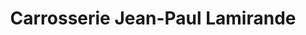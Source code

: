 ---
title: "Carrosserie Jean-Paul Lamirande"
url: /trois-rivieres/carrosserie-jean-paul-lamirande/
shop: car repair
---